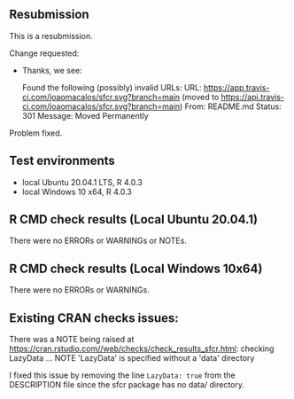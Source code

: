 ## Resubmission
This is a resubmission.

Change requested:
  
*  Thanks, we see:
  
     Found the following (possibly) invalid URLs:
       URL: https://app.travis-ci.com/joaomacalos/sfcr.svg?branch=main
  (moved to https://api.travis-ci.com/joaomacalos/sfcr.svg?branch=main)
         From: README.md
         Status: 301
         Message: Moved Permanently
         
Problem fixed.


## Test environments
* local Ubuntu 20.04.1 LTS, R 4.0.3
* local Windows 10 x64, R 4.0.3

## R CMD check results (Local Ubuntu 20.04.1)
There were no ERRORs or WARNINGs or NOTEs.

## R CMD check results (Local Windows 10x64)
There were no ERRORs or WARNINGs. 
  
## Existing CRAN checks issues:
There was a NOTE being raised at https://cran.rstudio.com//web/checks/check_results_sfcr.html:
checking LazyData ... NOTE
  'LazyData' is specified without a 'data' directory
  
I fixed this issue by removing the line `LazyData: true` from the DESCRIPTION file since the sfcr package has no data/ directory.
